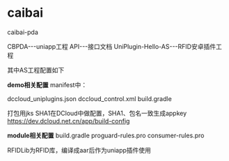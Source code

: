 # caibai
caibai-pda

CBPDA---uniapp工程
API---接口文档
UniPlugin-Hello-AS---RFID安卓插件工程

其中AS工程配置如下

**demo相关配置**
manifest中：
<meta-data
android:name="dcloud_appkey"            android:value="0d3749e40b8682f2a072cc10965d0bcf" />

dccloud_uniplugins.json
dccloud_control.xml
build.gradle

打包用jks SHA1在DCloud中做配置，SHA1、包名一致生成appkey
https://dev.dcloud.net.cn/app/build-config

**module相关配置**
build.gradle
proguard-rules.pro
consumer-rules.pro

RFIDLib为RFID库，编译成aar后作为uniapp插件使用
